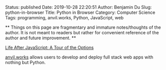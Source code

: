 Status: published
Date: 2019-10-28 22:20:51
Author: Benjamin Du
Slug: python-in-browser
Title: Python in Browser
Category: Computer Science
Tags: programming, anvil.works, Python, JavaScript, web

**
Things on this page are fragmentary and immature notes/thoughts of the author.
It is not meant to readers but rather for convenient reference of the author and future improvement.
**

[Life After JavaScript: A Tour of the Options](https://anvil.works/blog/python-in-the-browser-talk)


[anvil.works](https://anvil.works/)
allows users to develop and deploy full stack web apps with nothing but Python.
